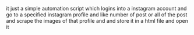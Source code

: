 
it just a simple automation script which logins into a instagram account 
and go to a specified instagram profile and like number of post or 
all of the post and scrape the images of that profile and and store it in a html file and open it
